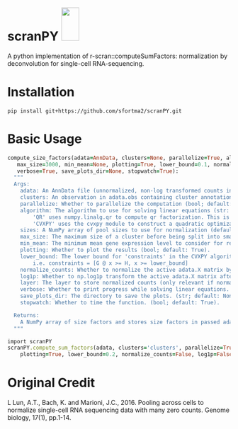 # scranPY <img src="https://github.com/sfortma2/scranPY/assets/56206488/1e6ae6f9-60df-48ec-8bbe-1f07ae6e1560" width="39.59" height="75">


A python implementation of r-scran::computeSumFactors: normalization by deconvolution for single-cell RNA-sequencing.
 
 
 

# Installation
```
pip install git+https://github.com/sfortma2/scranPY.git
```

# Basic Usage

```ruby
compute_size_factors(adata=AnnData, clusters=None, parallelize=True, algorithm='CVXPY', sizes=np.arange(21, 102, 5), 
   max_size=3000, min_mean=None, plotting=True, lower_bound=0.1, normalize_counts=False, log1p=False, layer='scranPY', 
   verbose=True, save_plots_dir=None, stopwatch=True):
  """
  Args:
    adata: An AnnData file (unnormalized, non-log transformed counts in active adata.X matrix).
    clusters: An observation in adata.obs containing cluster annotations (None or Str; default: None).
    parallelize: Whether to parallelize the computation (bool; default: True).
    algorithm: The algorithm to use for solving linear equations (str: 'CVXPY' or 'QR'; default: 'CVXPY').
        'QR' uses numpy.linalg.qr to compute qr factorization. This is analogous to the current implementation of r-scran::computeSumFactors but it is slow b/c requires dense matrices. 
        'CVXPY' uses the cvxpy module to construct a quadratic optimization function for solving linear equations. This is the faster, recommended option.
    sizes: A NumPy array of pool sizes to use for normalization (default: np.arange(21, 102, 5)).
    max_size: The maximum size of a cluster before being split into smaller chunks for computations (default: 3000).
    min_mean: The minimum mean gene expression level to consider for reference cells. If None, will automatically determine the appropriate min_mean (default: None).
    plotting: Whether to plot the results (bool; default: True).
    lower_bound: The lower bound for 'constraints' in the CVXPY algorithm. This is a hyperparameter that can increase the scaling of the smallest returned size factors. (range: 0 to 0.5; default: 0.1).
        i.e. constraints = [G @ x >= H, x >= lower_bound]
    normalize_counts: Whether to normalize the active adata.X matrix by dividing the matrix by the returned size factors. (bool; default: False).
    log1p: Whether to np.log1p transform the active adata.X matrix after normalization. Only relevant if normalize_counts=True. (bool; default: False).
    layer: The layer to store normalized counts (only relevant if normalize_counts=True). (str or None; default: 'scranPY').
    verbose: Whether to print progress while solving linear equations. (bool; default: True).
    save_plots_dir: The directory to save the plots. (str; default: None).
    stopwatch: Whether to time the function. (bool; default: True).

  Returns:
    A NumPy array of size factors and stores size factors in passed adata as adata.obs['size_factors'].
  """
```

```ruby
import scranPY
scranPY.compute_sum_factors(adata, clusters='clusters', parallelize=True, algorithm='CVXPY', max_size=3000, stopwatch=True, 
    plotting=True, lower_bound=0.2, normalize_counts=False, log1p=False, layer=None, verbose=False, save_plots_dir=None)
```



# Original Credit

L Lun, A.T., Bach, K. and Marioni, J.C., 2016. Pooling across cells to normalize single-cell RNA sequencing data with many zero counts. Genome biology, 17(1), pp.1-14.


